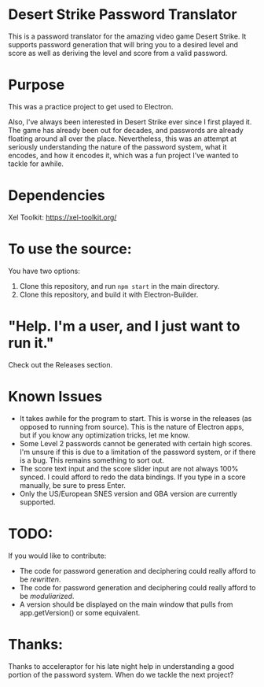 # Desert Strike Password Translator

This is a password translator for the amazing video game Desert Strike. It supports password generation that will bring you to a desired level and score as well as deriving the level and score from a valid password.

# Purpose

This was a practice project to get used to Electron.

Also, I've always been interested in Desert Strike ever since I first played it. The game has already been out for decades, and passwords are already floating around all over the place. Nevertheless, this was an attempt at seriously understanding the nature of the password system, what it encodes, and how it encodes it, which was a fun project I've wanted to tackle for awhile.

# Dependencies

Xel Toolkit: https://xel-toolkit.org/

# To use the source:

You have two options:

1. Clone this repository, and run `npm start` in the main directory.
2. Clone this repository, and build it with Electron-Builder.

# "Help. I'm a user, and I just want to run it."

Check out the Releases section.

# Known Issues

- It takes awhile for the program to start. This is worse in the releases (as opposed to running from source). This is the nature of Electron apps, but if you know any optimization tricks, let me know.
- Some Level 2 passwords cannot be generated with certain high scores. I'm unsure if this is due to a limitation of the password system, or if there is a bug. This remains something to sort out.
- The score text input and the score slider input are not always 100% synced. I could afford to redo the data bindings. If you type in a score manually, be sure to press Enter.
- Only the US/European SNES version and GBA version are currently supported.

# TODO:

If you would like to contribute:

- The code for password generation and deciphering could really afford to be *rewritten*.
- The code for password generation and deciphering could really afford to be *moduliarized*.
- A version should be displayed on the main window that pulls from app.getVersion() or some equivalent.

# Thanks:

Thanks to acceleraptor for his late night help in understanding a good portion of the password system. When do we tackle the next project?
